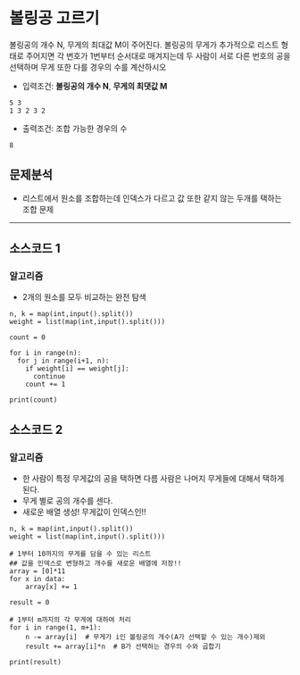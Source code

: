 # 볼링공 고르기

볼링공의 개수 N, 무게의 최대값 M이 주어진다. 볼링공의 무게가 추가적으로 리스트 형태로 주어지면 각 번호가 1번부터 순서대로 매겨지는데 두 사람이 서로 다른 번호의 공을 선택하며 무게 또한 다를 경우의 수를 계산하시오

* 입력조건: **볼링공의 개수 N**, **무게의 최댓값 M**
~~~
5 3
1 3 2 3 2
~~~

* 출력조건: 조합 가능한 경우의 수
~~~
8
~~~

## 문제분석
* 리스트에서 원소를 조합하는데 인덱스가 다르고 값 또한 같지 않는 두개를 택하는 조합 문제

---

## 소스코드 1

### 알고리즘
* 2개의 원소를 모두 비교하는 완전 탐색

~~~
n, k = map(int,input().split())
weight = list(map(int,input().split()))

count = 0

for i in range(n):
  for j in range(i+1, n):
    if weight[i] == weight[j]:
      continue
    count += 1

print(count)
~~~

## 소스코드 2

### 알고리즘 
* 한 사람이 특정 무게값의 공을 택하면 다름 사람은 나머지 무게들에 대해서 택하게 된다.
* 무게 별로 공의 개수를 센다.
* 새로운 배열 생성! 무게값이 인덱스인!!


~~~
n, k = map(int,input().split())
weight = list(map(int,input().split()))

# 1부터 10까지의 무게를 담을 수 있는 리스트
## 값을 인덱스로 변형하고 개수를 새로운 배열에 저장!!
array = [0]*11
for x in data:
    array[x] += 1

result = 0

# 1부터 m까지의 각 무게에 대하여 처리
for i in range(1, m+1):
    n -= array[i]  # 무게가 i인 볼링공의 개수(A가 선택할 수 있는 개수)제외
    result += array[i]*n  # B가 선택하는 경우의 수와 곱합기

print(result)
~~~